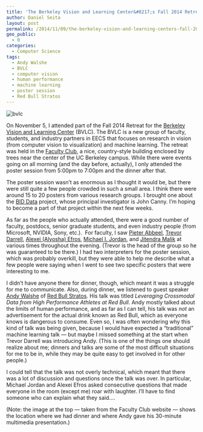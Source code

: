 ```yaml
---
title: 'The Berkeley Vision and Learning Center&#8217;s Fall 2014 Retreat'
author: Daniel Seita
layout: post
permalink: /2014/11/09/the-berkeley-vision-and-learning-centers-fall-2014-retreat/
geo_public:
  - 0
categories:
  - Computer Science
tags:
  - Andy Walshe
  - BVLC
  - computer vision
  - human performance
  - machine learning
  - poster session
  - Red Bull Stratos
---
```


<img src="{{site.url}}/assets/berkeley_faculty_club.jpg" alt="bvlc">

On November 5, I attended part of the Fall 2014 Retreat for the [Berkeley Vision and Learning
Center][2] (BVLC). The BVLC is a new group of faculty, students, and industry partners in EECS that
focuses on research in vision (from computer vision to visualization) and machine learning. The
retreat was held in the [Faculty Club][3], a nice, country-style building enclosed by trees near the
center of the UC Berkeley campus. While there were events going on all morning (and the day before,
actually), I only attended the poster session from 5:00pm to 7:00pm and the dinner after that.

The poster session wasn&#8217;t as enormous as I thought it would be, but there were still quite a
few people crowded in such a small area. I think there were around 15 to 20 posters from various
research groups. I brought one about the [BID Data][4] project, whose principal investigator is John
Canny. I&#8217;m hoping to become a part of that project within the next few weeks.

As far as the people who actually attended, there were a good number of faculty, postdocs, senior
graduate students, and even industry people (from Microsoft, NVIDIA, Sony, etc.).  For faculty, I
saw [Pieter Abbeel][5], [Trevor Darrell][6], [Alexei (Alyosha) Efros][7], [Michael I. Jordan][8],
and [Jitendra Malik][9] at various times throughout the evening. (Trevor is the head of the group so
he was guaranteed to be there.) I had two interpreters for the poster session, which was probably
overkill, but they were able to help me describe what a few people were saying when I went to see
two specific posters that were interesting to me.

I didn&#8217;t have anyone there for dinner, though, which meant it was a struggle for me to
communicate. Also, during dinner, we listened to guest speaker [Andy Walshe][10] of [Red Bull
Stratos][11]. His talk was titled *Leveraging Cross­modal Data from High ­Performance Athletes at
Red Bull*. Andy mostly talked about the limits of human performance, and as far as I can tell, his
talk was *not* an advertisement for the actual drink known as Red Bull, which as everyone knows is
dangerous to consume. Even so, I was often wondering why this kind of talk was being given, because
I would have expected a &#8220;traditional&#8221; machine learning talk &#8212; but maybe I missed
something at the start when Trevor Darrell was introducing Andy. (This is one of the things one
should realize about me; dinners and talks are some of the most difficult situations for me to be
in, while they may be quite easy to get involved in for other people.)

I could tell that the talk was not overly technical, which meant that there was a lot of discussion
and questions once the talk was over. In particular, Michael Jordan and Alexei Efros asked
consecutive questions that made everyone in the room (except me) roar with laughter. I&#8217;ll have
to find someone who can explain what they said&#8230;.

(Note: the image at the top &#8212; taken from the Faculty Club website &#8212; shows the location
where we had dinner and where Andy gave his 30-minute multimedia presentation.)

 [1]: https://seitad.files.wordpress.com/2014/11/berkeley_faculty_club.jpg
 [2]: http://bvlc.eecs.berkeley.edu/
 [3]: http://www.berkeleyfacultyclub.com/
 [4]: http://bid2.berkeley.edu/bid-data-project/
 [5]: http://www.cs.berkeley.edu/~pabbeel/
 [6]: http://www.eecs.berkeley.edu/~trevor/
 [7]: http://www.eecs.berkeley.edu/~efros/
 [8]: http://www.cs.berkeley.edu/~jordan/
 [9]: http://www.cs.berkeley.edu/~malik/
 [10]: http://www.redbullstratos.com/the-team/andy-walshe/
 [11]: http://www.redbullstratos.com/
